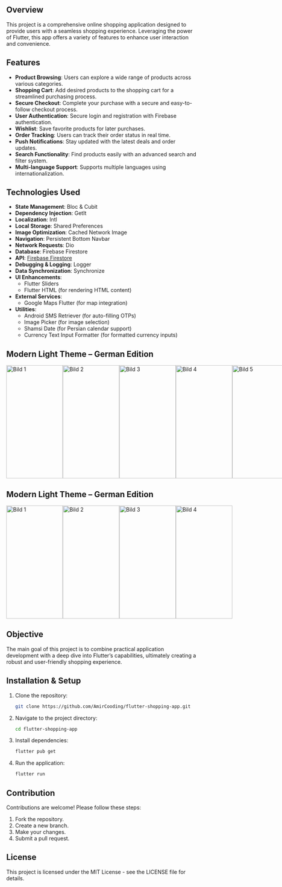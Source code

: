 

## Overview

This project is a comprehensive online shopping application designed to provide users with a seamless shopping experience. Leveraging the power of Flutter, this app offers a variety of features to enhance user interaction and convenience.

## Features

- **Product Browsing**: Users can explore a wide range of products across various categories.
- **Shopping Cart**: Add desired products to the shopping cart for a streamlined purchasing process.
- **Secure Checkout**: Complete your purchase with a secure and easy-to-follow checkout process.
- **User Authentication**: Secure login and registration with Firebase authentication.
- **Wishlist**: Save favorite products for later purchases.
- **Order Tracking**: Users can track their order status in real time.
- **Push Notifications**: Stay updated with the latest deals and order updates.
- **Search Functionality**: Find products easily with an advanced search and filter system.
- **Multi-language Support**: Supports multiple languages using internationalization.

## Technologies Used

- **State Management**: Bloc & Cubit
- **Dependency Injection**: GetIt
- **Localization**: Intl
- **Local Storage**: Shared Preferences
- **Image Optimization**: Cached Network Image
- **Navigation**: Persistent Bottom Navbar
- **Network Requests**: Dio
- **Database**: Firebase Firestore
- **API**: [Firebase Firestore](https://fakestoreapi.com/)
- **Debugging & Logging**: Logger
- **Data Synchronization**: Synchronize
- **UI Enhancements**:
  - Flutter Sliders
  - Flutter HTML (for rendering HTML content)
- **External Services**:
  - Google Maps Flutter (for map integration)
- **Utilities**:
  - Android SMS Retriever (for auto-filling OTPs)
  - Image Picker (for image selection)
  - Shamsi Date (for Persian calendar support)
  - Currency Text Input Formatter (for formatted currency inputs)



## Modern Light Theme – German Edition

<div style="display: flex; justify-content: space-between; flex-wrap: nowrap;">
  <img src="https://github.com/user-attachments/assets/337e3063-253a-42f2-9055-6e8fe43f3aab" style="width: 150px; height: 300px;" alt="Bild 1">
  <img src="https://github.com/user-attachments/assets/92b9c503-8ab3-4f3b-a3f5-a4c5918d0d1c" style="width: 150px; height: 300px;" alt="Bild 2">
  <img src="https://github.com/user-attachments/assets/b92ea2c4-e2ab-4567-ba97-626a1b18cdd4" style="width: 150px; height: 300px;" alt="Bild 3">
  <img src="https://github.com/user-attachments/assets/7aad5519-44f4-49b8-b60d-095b0d2f0e6f" style="width: 150px; height: 300px;" alt="Bild 4">
  <img src="https://github.com/user-attachments/assets/33228f24-5aea-47c7-a442-6c6077211818" style="width: 150px; height: 300px;" alt="Bild 5">
</div>


## Modern Light Theme – German Edition

<div style="display: flex; justify-content: space-between; flex-wrap: nowrap;">
  <img src="https://github.com/user-attachments/assets/c16f475d-4415-40a3-8373-ccb3dabd6b36" style="width: 150px; height: 300px;" alt="Bild 1">
  <img src="https://github.com/user-attachments/assets/27d43252-1e98-450c-a2ed-f9c3d989bd5f" style="width: 150px; height: 300px;" alt="Bild 2">
  <img src="https://github.com/user-attachments/assets/e634c271-eeb7-4380-98df-c3990d08abc6" style="width: 150px; height: 300px;" alt="Bild 3">
  <img src="https://github.com/user-attachments/assets/aace9f54-8dae-4683-af8a-cdf11d2f4911" style="width: 150px; height: 300px;" alt="Bild 4">
</div>




## Objective

The main goal of this project is to combine practical application development with a deep dive into Flutter’s capabilities, ultimately creating a robust and user-friendly shopping experience.

## Installation & Setup

1. Clone the repository:
   ```sh
   git clone https://github.com/AmirCooding/flutter-shopping-app.git
   ```
2. Navigate to the project directory:
   ```sh
   cd flutter-shopping-app
   ```
3. Install dependencies:
   ```sh
   flutter pub get
   ```
4. Run the application:
   ```sh
   flutter run
   ```

## Contribution

Contributions are welcome! Please follow these steps:

1. Fork the repository.
2. Create a new branch.
3. Make your changes.
4. Submit a pull request.

## License

This project is licensed under the MIT License - see the LICENSE file for details.


